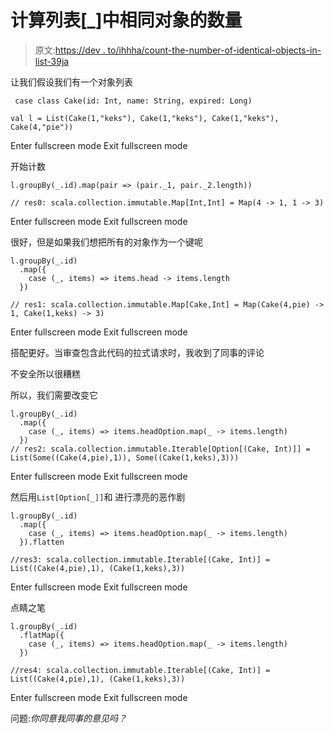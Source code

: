# 计算列表[_]中相同对象的数量

> 原文:[https://dev . to/ihhha/count-the-number-of-identical-objects-in-list-39ja](https://dev.to/ihhha/count-the-number-of-identical-objects-in-list-39ja)

让我们假设我们有一个对象列表

```
 case class Cake(id: Int, name: String, expired: Long)

val l = List(Cake(1,"keks"), Cake(1,"keks"), Cake(1,"keks"), Cake(4,"pie")) 
```

Enter fullscreen mode Exit fullscreen mode

开始计数

```
l.groupBy(_.id).map(pair => (pair._1, pair._2.length))

// res0: scala.collection.immutable.Map[Int,Int] = Map(4 -> 1, 1 -> 3) 
```

Enter fullscreen mode Exit fullscreen mode

很好，但是如果我们想把所有的对象作为一个键呢

```
l.groupBy(_.id)
  .map({
    case (_, items) => items.head -> items.length
  })

// res1: scala.collection.immutable.Map[Cake,Int] = Map(Cake(4,pie) -> 1, Cake(1,keks) -> 3) 
```

Enter fullscreen mode Exit fullscreen mode

搭配更好。当审查包含此代码的拉式请求时，我收到了同事的评论

不安全所以很糟糕

所以，我们需要改变它

```
l.groupBy(_.id)
  .map({
    case (_, items) => items.headOption.map(_ -> items.length)
  })
// res2: scala.collection.immutable.Iterable[Option[(Cake, Int)]] = List(Some((Cake(4,pie),1)), Some((Cake(1,keks),3))) 
```

Enter fullscreen mode Exit fullscreen mode

然后用`List[Option[_]]`和
进行漂亮的恶作剧

```
l.groupBy(_.id)
  .map({
    case (_, items) => items.headOption.map(_ -> items.length)
  }).flatten

//res3: scala.collection.immutable.Iterable[(Cake, Int)] = List((Cake(4,pie),1), (Cake(1,keks),3)) 
```

Enter fullscreen mode Exit fullscreen mode

点睛之笔

```
l.groupBy(_.id)
  .flatMap({
    case (_, items) => items.headOption.map(_ -> items.length)
  })

//res4: scala.collection.immutable.Iterable[(Cake, Int)] = List((Cake(4,pie),1), (Cake(1,keks),3)) 
```

Enter fullscreen mode Exit fullscreen mode

问题:*你同意我同事的意见吗？*